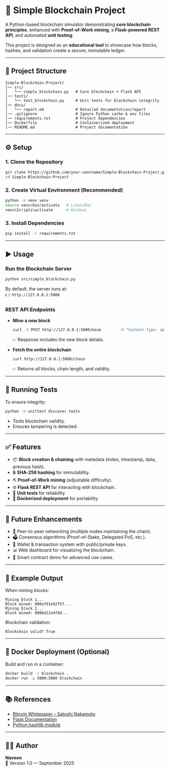 # 🚀 Simple Blockchain Project

A Python-based blockchain simulator demonstrating **core blockchain principles**, enhanced with **Proof-of-Work mining**, a **Flask-powered REST API**, and automated **unit testing**.  

This project is designed as an **educational tool** to showcase how blocks, hashes, and validation create a secure, immutable ledger.  

---

## 📂 Project Structure
```
Simple-Blockchain-Project/
│── src/
│   └── simple_blockchain.py   # Core blockchain + Flask API
│── tests/
│   └── test_blockchain.py     # Unit tests for blockchain integrity
│── docs/
│   └── report.md              # Detailed documentation/report
│── .gitignore                 # Ignore Python cache & env files
│── requirements.txt           # Project dependencies
│── Dockerfile                 # Containerized deployment
│── README.md                  # Project documentation
```

---

## ⚙️ Setup

### 1. Clone the Repository
```bash
git clone https://github.com/your-username/Simple-Blockchain-Project.git
cd Simple-Blockchain-Project
```

### 2. Create Virtual Environment (Recommended)
```bash
python -m venv venv
source venv/bin/activate   # Linux/Mac
venv\Scripts\activate      # Windows
```

### 3. Install Dependencies
```bash
pip install -r requirements.txt
```

---

## ▶️ Usage

### Run the Blockchain Server
```bash
python src/simple_blockchain.py
```

By default, the server runs at:  
👉 `http://127.0.0.1:5000`

### REST API Endpoints
- **Mine a new block**
  ```bash
  curl -X POST http://127.0.0.1:5000/mine        -H "Content-Type: application/json"        -d '{"data":"My first transaction"}'
  ```
  ✅ Response includes the new block details.

- **Fetch the entire blockchain**
  ```bash
  curl http://127.0.0.1:5000/chain
  ```
  ✅ Returns all blocks, chain length, and validity.

---

## 🧪 Running Tests
To ensure integrity:
```bash
python -m unittest discover tests
```
- Tests blockchain validity.  
- Ensures tampering is detected.  

---

## ✅ Features
- 📦 **Block creation & chaining** with metadata (index, timestamp, data, previous hash).  
- 🔒 **SHA-256 hashing** for immutability.  
- ⛏️ **Proof-of-Work mining** (adjustable difficulty).  
- 🌐 **Flask REST API** for interacting with blockchain.  
- 🧪 **Unit tests** for reliability.  
- 🐳 **Dockerized deployment** for portability.  

---

## 🌟 Future Enhancements
- 🤝 Peer-to-peer networking (multiple nodes maintaining the chain).  
- 🗳️ Consensus algorithms (Proof-of-Stake, Delegated PoS, etc.).  
- 💼 Wallet & transaction system with public/private keys.  
- 📊 Web dashboard for visualizing the blockchain.  
- 🔗 Smart contract demo for advanced use cases.  

---

## 📸 Example Output

When mining blocks:
```
Mining block 1...
Block mined: 000af91e92f57...
Mining block 2...
Block mined: 000bd12a4f8d...
```

Blockchain validation:
```
Blockchain valid? True
```

---

## 🐳 Docker Deployment (Optional)
Build and run in a container:
```bash
docker build -t blockchain .
docker run -p 5000:5000 blockchain
```

---

## 📚 References
- [Bitcoin Whitepaper – Satoshi Nakamoto](https://bitcoin.org/bitcoin.pdf)  
- [Flask Documentation](https://flask.palletsprojects.com/)  
- [Python hashlib module](https://docs.python.org/3/library/hashlib.html)  

---

## 👨‍💻 Author
**Naveen**  
📅 Version 1.0 — September 2025  
